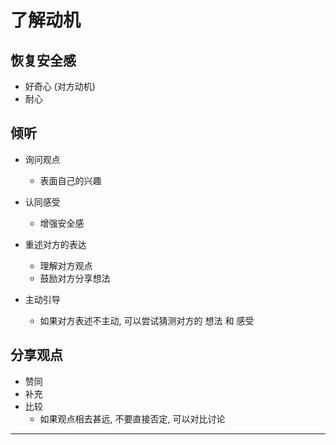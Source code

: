 # 了解动机

## 恢复安全感

- 好奇心 (对方动机)
- 耐心

## 倾听

- 询问观点
    - 表面自己的兴趣

- 认同感受
    - 增强安全感

- 重述对方的表达
    - 理解对方观点
    - 鼓励对方分享想法

- 主动引导
    - 如果对方表述不主动, 可以尝试猜测对方的 想法 和 感受

## 分享观点

- 赞同
- 补充
- 比较
    - 如果观点相去甚远, 不要直接否定, 可以对比讨论

---
